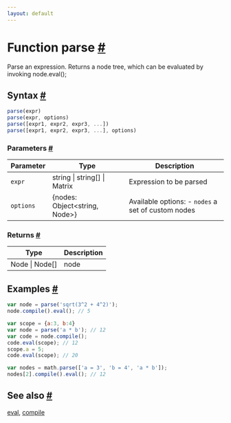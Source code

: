 ```yaml
---
layout: default
---
```


<h1 id="function-parse">Function parse <a href="#function-parse" title="Permalink">#</a></h1>

Parse an expression. Returns a node tree, which can be evaluated by
invoking node.eval();


<h2 id="syntax">Syntax <a href="#syntax" title="Permalink">#</a></h2>

```js
parse(expr)
parse(expr, options)
parse([expr1, expr2, expr3, ...])
parse([expr1, expr2, expr3, ...], options)
```

<h3 id="parameters">Parameters <a href="#parameters" title="Permalink">#</a></h3>

Parameter | Type | Description
--------- | ---- | -----------
`expr` | string &#124; string[] &#124; Matrix | Expression to be parsed
`options` | {nodes: Object<string, Node>} | Available options: - `nodes` a set of custom nodes

<h3 id="returns">Returns <a href="#returns" title="Permalink">#</a></h3>

Type | Description
---- | -----------
Node &#124; Node[] | node


<h2 id="examples">Examples <a href="#examples" title="Permalink">#</a></h2>

```js
var node = parse('sqrt(3^2 + 4^2)');
node.compile().eval(); // 5

var scope = {a:3, b:4}
var node = parse('a * b'); // 12
var code = node.compile();
code.eval(scope); // 12
scope.a = 5;
code.eval(scope); // 20

var nodes = math.parse(['a = 3', 'b = 4', 'a * b']);
nodes[2].compile().eval(); // 12
```


<h2 id="see-also">See also <a href="#see-also" title="Permalink">#</a></h2>

[eval](eval.html),
[compile](compile.html)


<!-- Note: This file is automatically generated from source code comments. Changes made in this file will be overridden. -->
